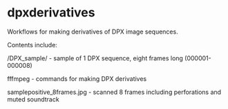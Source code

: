 dpxderivatives
==============
Workflows for making derivatives of DPX image sequences. 

Contents include:

/DPX_sample/ - sample of 1 DPX sequence, eight frames long (000001-000008)

fffmpeg - commands for making DPX derivatives

samplepositive_8frames.jpg - scanned 8 frames including perforations and muted soundtrack
